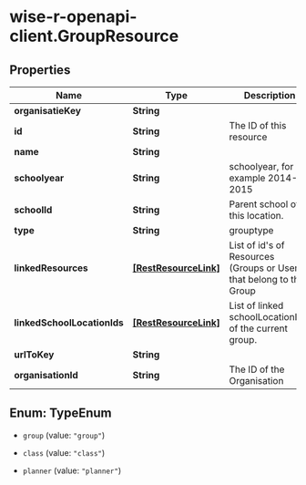 # wise-r-openapi-client.GroupResource

## Properties
Name | Type | Description | Notes
------------ | ------------- | ------------- | -------------
**organisatieKey** | **String** |  | [optional] 
**id** | **String** | The ID of this resource | 
**name** | **String** |  | [optional] 
**schoolyear** | **String** | schoolyear, for example 2014-2015 | [optional] 
**schoolId** | **String** | Parent school of this location. | [optional] 
**type** | **String** | grouptype | [optional] 
**linkedResources** | [**[RestResourceLink]**](RestResourceLink.md) | List of id&#39;s of Resources (Groups or Users) that belong to this Group | [optional] 
**linkedSchoolLocationIds** | [**[RestResourceLink]**](RestResourceLink.md) | List of linked schoolLocationId&#39;s of the current group.  | [optional] 
**urlToKey** | **String** |  | [optional] 
**organisationId** | **String** | The ID of the Organisation | 


<a name="TypeEnum"></a>
## Enum: TypeEnum


* `group` (value: `"group"`)

* `class` (value: `"class"`)

* `planner` (value: `"planner"`)




